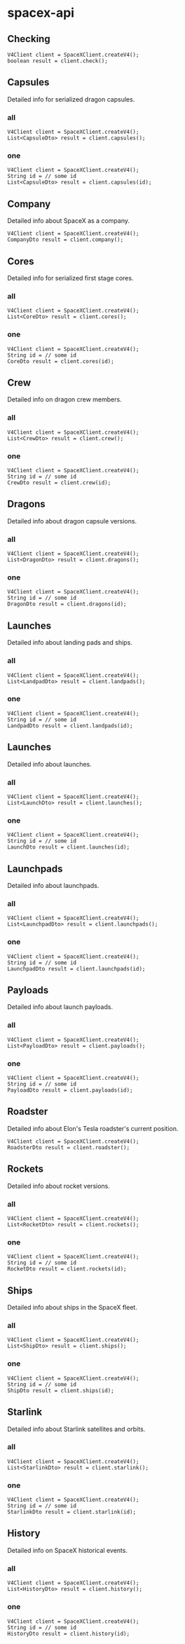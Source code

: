 # spacex-api

## Checking
```
V4Client client = SpaceXClient.createV4();
boolean result = client.check();
```

## Capsules
Detailed info for serialized dragon capsules.
### all
```
V4Client client = SpaceXClient.createV4();
List<CapsuleDto> result = client.capsules();
```
### one
```
V4Client client = SpaceXClient.createV4();
String id = // some id
List<CapsuleDto> result = client.capsules(id);
```

## Company
Detailed info about SpaceX as a company.
```
V4Client client = SpaceXClient.createV4();
CompanyDto result = client.company();
```

## Cores
Detailed info for serialized first stage cores.
### all
```
V4Client client = SpaceXClient.createV4();
List<CoreDto> result = client.cores();
```
### one
```
V4Client client = SpaceXClient.createV4();
String id = // some id
CoreDto result = client.cores(id);
```

## Crew
Detailed info on dragon crew members.
### all
```
V4Client client = SpaceXClient.createV4();
List<CrewDto> result = client.crew();
```
### one
```
V4Client client = SpaceXClient.createV4();
String id = // some id
CrewDto result = client.crew(id);
```

## Dragons
Detailed info about dragon capsule versions.
### all
```
V4Client client = SpaceXClient.createV4();
List<DragonDto> result = client.dragons();
```
### one
```
V4Client client = SpaceXClient.createV4();
String id = // some id
DragonDto result = client.dragons(id);
```

## Launches
Detailed info about landing pads and ships.
### all
```
V4Client client = SpaceXClient.createV4();
List<LandpadDto> result = client.landpads();
```
### one
```
V4Client client = SpaceXClient.createV4();
String id = // some id
LandpadDto result = client.landpads(id);
```

## Launches
Detailed info about launches.
### all
```
V4Client client = SpaceXClient.createV4();
List<LaunchDto> result = client.launches();
```
### one
```
V4Client client = SpaceXClient.createV4();
String id = // some id
LaunchDto result = client.launches(id);
```

## Launchpads
Detailed info about launchpads.
### all
```
V4Client client = SpaceXClient.createV4();
List<LaunchpadDto> result = client.launchpads();
```
### one
```
V4Client client = SpaceXClient.createV4();
String id = // some id
LaunchpadDto result = client.launchpads(id);
```

## Payloads
Detailed info about launch payloads.
### all
```
V4Client client = SpaceXClient.createV4();
List<PayloadDto> result = client.payloads();
```
### one
```
V4Client client = SpaceXClient.createV4();
String id = // some id
PayloadDto result = client.payloads(id);
```

## Roadster
Detailed info about Elon's Tesla roadster's current position.
```
V4Client client = SpaceXClient.createV4();
RoadsterDto result = client.roadster();
```

## Rockets
Detailed info about rocket versions.
### all
```
V4Client client = SpaceXClient.createV4();
List<RocketDto> result = client.rockets();
```
### one
```
V4Client client = SpaceXClient.createV4();
String id = // some id
RocketDto result = client.rockets(id);
```

## Ships
Detailed info about ships in the SpaceX fleet.
### all
```
V4Client client = SpaceXClient.createV4();
List<ShipDto> result = client.ships();
```
### one
```
V4Client client = SpaceXClient.createV4();
String id = // some id
ShipDto result = client.ships(id);
```

## Starlink
Detailed info about Starlink satellites and orbits.
### all
```
V4Client client = SpaceXClient.createV4();
List<StarlinkDto> result = client.starlink();
```
### one
```
V4Client client = SpaceXClient.createV4();
String id = // some id
StarlinkDto result = client.starlink(id);
```

## History
Detailed info on SpaceX historical events.
### all
```
V4Client client = SpaceXClient.createV4();
List<HistoryDto> result = client.history();
```
### one
```
V4Client client = SpaceXClient.createV4();
String id = // some id
HistoryDto result = client.history(id);
```